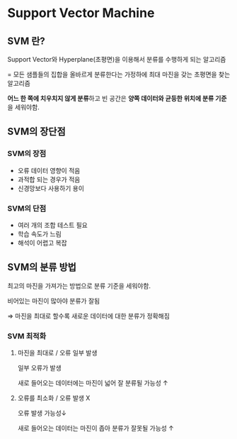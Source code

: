 # Support Vector Machine

## SVM 란?

Support Vector와 Hyperplane(초평면)을 이용해서 분류를 수행하게 되는 알고리즘

= 모든 샘플들의 집합을 올바르게 분류한다는 가정하에 최대 마진을 갖는  초평면을 찾는 알고리즘

**어느 한 쪽에 치우치지 않게 분류**하고 빈 공간은 **양쪽 데이터와 균등한 위치에 분류 기준**을 세워야함.

## SVM의 장단점

### SVM의 장점

- 오류 데이터 영향이 적음
- 과적합 되는 경우가 적음
- 신경망보다 사용하기 용이

### SVM의 단점

- 여러 개의 조합 테스트 필요
- 학습 속도가 느림
- 해석이 어렵고 복잡

## SVM의 분류 방법

최고의 마진을 가져가는 방법으로 분류 기준을 세워야함.

비어있는 마진이 많아야 분류가 잘됨

⇒ 마진을 최대로 할수록 새로운 데이터에 대한 분류가 정확해짐

### SVM 최적화

1. 마진을 최대로 / 오류 일부 발생
    
    일부 오류가 발생
    
    새로 들어오는 데이터에는 마진이 넓어 잘 분류될 가능성 ↑
    
2. 오류를 최소화 / 오류 발생 X
    
    오류 발생 가능성↓
    
    새로 들어오는 데이터는 마진이 좁아 분류가 잘못될 가능성 ↑
